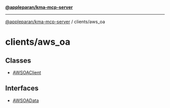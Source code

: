 [**@appleparan/kma-mcp-server**](../../README.md)

***

[@appleparan/kma-mcp-server](../../README.md) / clients/aws\_oa

# clients/aws\_oa

## Classes

- [AWSOAClient](classes/AWSOAClient.md)

## Interfaces

- [AWSOAData](interfaces/AWSOAData.md)
